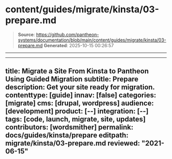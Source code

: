 # content/guides/migrate/kinsta/03-prepare.md

> **Source**: https://github.com/pantheon-systems/documentation/blob/main/content/guides/migrate/kinsta/03-prepare.md
> **Generated**: 2025-10-15 00:26:57

---

---
title: Migrate a Site From Kinsta to Pantheon Using Guided Migration
subtitle: Prepare
description: Get your site ready for migration.
contenttype: [guide]
innav: [false]
categories: [migrate]
cms: [drupal, wordpress]
audience: [development]
product: [--]
integration: [--]
tags: [code, launch, migrate, site, updates]
contributors: [wordsmither]
permalink: docs/guides/kinsta/prepare
editpath: migrate/kinsta/03-prepare.md
reviewed: "2021-06-15"
---

<Partial file="migrate/prepare.md" />